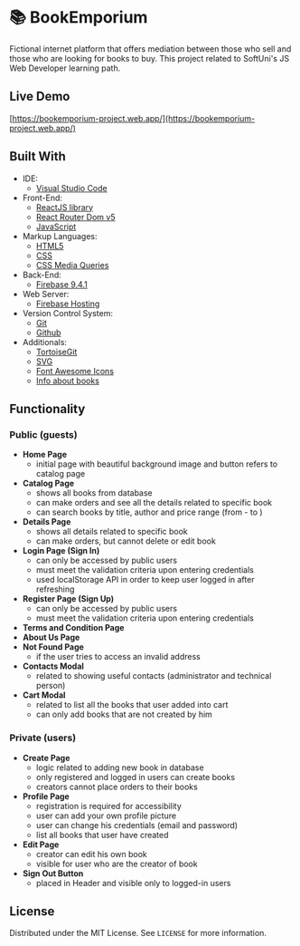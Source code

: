 # 📚 BookEmporium

Fictional internet platform that offers mediation between those who sell and those who are looking for books to buy. This project related to SoftUni's JS Web Developer learning path.

## Live Demo

[https://bookemporium-project.web.app/](https://bookemporium-project.web.app/)


 ## Built With


- IDE:
  - [Visual Studio Code](https://code.visualstudio.com/ "Visual Studio Code")
- Front-End:
  - [ReactJS library](https://reactjs.org/ "ReactJS library")
  - [React Router Dom v5](https://v5.reactrouter.com/ "React Router Dom v5")
  - [JavaScript](https://developer.mozilla.org/en-US/docs/Web/JavaScript "JavaScript")
- Markup Languages:
  - [HTML5](https://developer.mozilla.org/en-US/docs/Web/HTML "HTML5")
  - [CSS](https://developer.mozilla.org/en-US/docs/Web/CSS "CSS3")
  - [CSS Media Queries](https://developer.mozilla.org/en-US/docs/Web/CSS/Media_Queries/Using_media_queries "CSS Media Queries")
- Back-End:
  - [Firebase 9.4.1](https://firebase.google.com/ "Firebase 9.4.1")
- Web Server:
  - [Firebase Hosting](https://firebase.google.com/docs/hosting "Firebase Hosting")
- Version Control System:
  - [Git](https://github.com/ "Git")
  - [Github](https://git-scm.com/ "Github")
- Additionals:
  - [TortoiseGit](https://tortoisegit.org/ "TortoiseGit")
  - [SVG](https://developer.mozilla.org/en-US/docs/Web/SVG "SVG")
  - [Font Awesome Icons](https://fontawesome.com/icons "Font Awesome Icons")
  - [Info about books](https://www.goodreads.com/ "Info about books")


## Functionality


### Public (guests)

- **Home Page**
    - initial page with beautiful background image and button refers to catalog page
- **Catalog Page**
    - shows all books from database
    - can make orders and see all the details related to specific book
    - can search books by title, author and price range (from - to )
- **Details Page**
    - shows all details related to specific book
    - can make orders, but cannot delete or edit book
- **Login Page (Sign In)**
    - can only be accessed by public users
    - must meet the validation criteria upon entering credentials
    - used localStorage API in order to keep user logged in after refreshing
- **Register Page (Sign Up)**
    - can only be accessed by public users
    - must meet the validation criteria upon entering credentials
- **Terms and Condition Page**
- **About Us Page**
- **Not Found Page**
    - if the user tries to access an invalid address
- **Contacts Modal**
    - related to showing useful contacts (administrator and technical person)
- **Cart Modal**
    - related to list all the books that user added into cart
    - can only add books that are not created by him

### Private (users)

- **Create Page**
    - logic related to adding new book in database
    - only registered and logged in users can create books
    - creators cannot place orders to their books
- **Profile Page** 
    - registration is required for accessibility
    - user can add your own profile picture
    - user can change his credentials (email and password)
    - list all books that user have created
- **Edit Page**
    - creator can edit his own book
    - visible for user who are the creator of book
- **Sign Out Button**
    - placed in Header and visible only to logged-in users


## License


Distributed under the MIT License. See `LICENSE` for more information.

